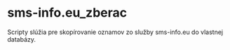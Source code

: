 # sms-info.eu_zberac

Scripty slúžia pre skopírovanie oznamov zo služby sms-info.eu do vlastnej databázy.
